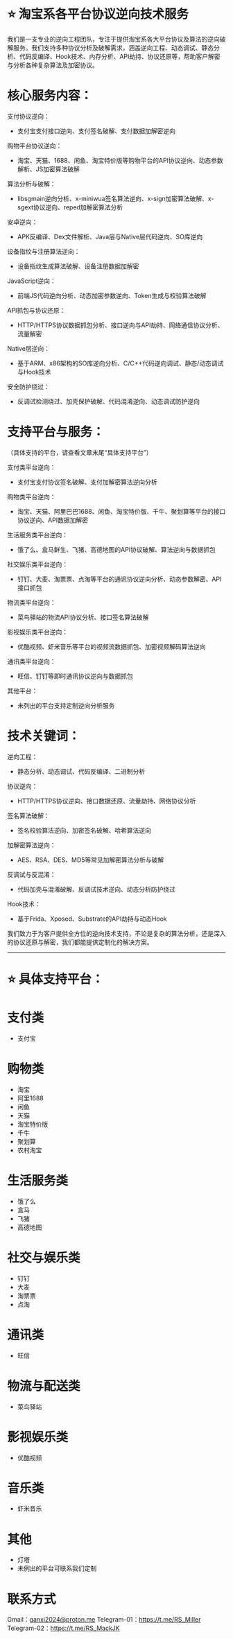 # ⭐ 淘宝系各平台协议逆向技术服务

我们是一支专业的逆向工程团队，专注于提供淘宝系各大平台协议及算法的逆向破解服务。我们支持多种协议分析及破解需求，涵盖逆向工程、动态调试、静态分析、代码反编译、Hook技术、内存分析、API劫持、协议还原等，帮助客户解密与分析各种复杂算法及加密协议。

# 核心服务内容：

支付协议逆向：
- 支付宝支付接口逆向、支付签名破解、支付数据加解密逆向

购物平台协议逆向：
- 淘宝、天猫、1688、闲鱼、淘宝特价版等购物平台的API协议逆向、动态参数解析、JS加密算法破解

算法分析与破解：
- libsgmain逆向分析、x-miniwua签名算法逆向、x-sign加密算法破解、x-sgext协议逆向、reped加解密算法分析

安卓逆向：
- APK反编译、Dex文件解析、Java层与Native层代码逆向、SO库逆向

设备指纹与注册算法逆向：
- 设备指纹生成算法破解、设备注册数据加解密

JavaScript逆向：
- 前端JS代码逆向分析、动态加密参数逆向、Token生成与校验算法破解

API抓包与协议还原：
- HTTP/HTTPS协议数据抓包分析、接口逆向与API劫持、网络通信协议分析、流量解密

Native层逆向：
- 基于ARM、x86架构的SO库逆向分析、C/C++代码逆向调试、静态/动态调试与Hook技术

安全防护绕过：
- 反调试检测绕过、加壳保护破解、代码混淆逆向、动态调试防护逆向

# 支持平台与服务：
（具体支持的平台，请查看文章末尾“具体支持平台”）

支付类平台逆向：
- 支付宝支付协议签名破解、支付加解密算法逆向分析

购物类平台逆向：
- 淘宝、天猫、阿里巴巴1688、闲鱼、淘宝特价版、千牛、聚划算等平台的接口协议逆向、API数据加解密

生活服务类平台逆向：
- 饿了么、盒马鲜生、飞猪、高德地图的API协议破解、算法逆向与数据抓包

社交娱乐类平台逆向：
- 钉钉、大麦、淘票票、点淘等平台的通讯协议逆向分析、动态参数解密、API接口抓包

物流类平台逆向：
- 菜鸟驿站的物流API协议分析、接口签名算法破解

影视娱乐类平台逆向：
- 优酷视频、虾米音乐等平台的视频流数据抓包、加密视频解码算法逆向

通讯类平台逆向：
- 旺信、钉钉等即时通讯协议逆向与数据抓包

其他平台：
- 未列出的平台支持定制逆向分析服务

# 技术关键词：

逆向工程：
- 静态分析、动态调试、代码反编译、二进制分析

协议逆向：
- HTTP/HTTPS协议逆向、接口数据还原、流量劫持、网络协议分析

签名算法破解：
- 签名校验算法逆向、加密签名破解、哈希算法逆向

加解密算法逆向：
- AES、RSA、DES、MD5等常见加解密算法分析与破解

反调试与反混淆：
- 代码加壳与混淆破解、反调试技术逆向、动态分析防护绕过

Hook技术：
- 基于Frida、Xposed、Substrate的API劫持与动态Hook

我们致力于为客户提供全方位的逆向技术支持，不论是复杂的算法分析，还是深入的协议还原与解密，我们都能提供定制化的解决方案。

-----------------------------------------------------------------------------------------------------------------
# ⭐ 具体支持平台：
# 支付类
- 支付宝
  
# 购物类
- 淘宝
- 阿里1688
- 闲鱼
- 天猫
- 淘宝特价版
- 千牛
- 聚划算
- 农村淘宝

# 生活服务类
- 饿了么
- 盒马
- 飞猪
- 高德地图

# 社交与娱乐类
- 钉钉
- 大麦
- 淘票票
- 点淘

# 通讯类
- 旺信

# 物流与配送类
- 菜鸟驿站

# 影视娱乐类
- 优酷视频

# 音乐类
- 虾米音乐

# 其他
- 灯塔
- 未例出的平台可联系我们定制

# 联系方式
Gmail：ganxi2024@proton.me
Telegram-01：https://t.me/RS_Miller
Telegram-02：https://t.me/RS_MackJK
